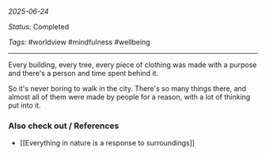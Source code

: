 *2025-06-24*

*Status:* Completed

*Tags:* #worldview #mindfulness #wellbeing 

<hr>

Every building, every tree, every piece of clothing was made with a purpose and there's a person and time spent behind it.

So it's never boring to walk in the city. There's so many things there, and almost all of them were made by people for a reason, with a lot of thinking put into it.


### Also check out / References

- [[Everything in nature is a response to surroundings]]